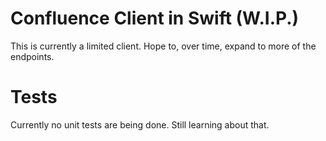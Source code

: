 #  Confluence Client in Swift (W.I.P.)
This is currently a limited client. Hope to, over time, expand to more of the endpoints.

# Tests
Currently no unit tests are being done. Still learning about that.
